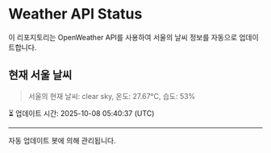 
# Weather API Status

이 리포지토리는 OpenWeather API를 사용하여 서울의 날씨 정보를 자동으로 업데이트합니다.

## 현재 서울 날씨
> 서울의 현재 날씨: clear sky, 온도: 27.67°C, 습도: 53%

⏳ 업데이트 시간: 2025-10-08 05:40:37 (UTC)

---
자동 업데이트 봇에 의해 관리됩니다.
